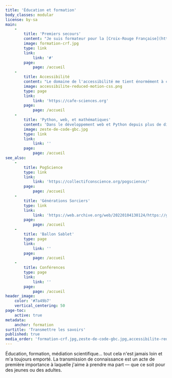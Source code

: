 ```yaml
---
title: 'Éducation et formation'
body_classes: modular
license: by-sa
main:
    -
        title: 'Premiers secours'
        content: "Je suis formateur pour la [Croix-Rouge Française](https://formations.croixrougeparis.fr). Je forme aux _Gestes qui Sauvent_ (GQS), et prévois de devenir formateur PSC1 sous peu.\n\nLe PSC1 est la formation de base aux premiers secours en France (le GQS en est une version condensée)."
        image: formation-crf.jpg
        type: link
        link:
            link: '#'
        page:
            page: /accueil
    -
        title: Accessibilité
        content: "Le domaine de l'accessibilité me tient énormément à cœur, et je m'y suis spécialisé depuis plusieurs années.\n\nJe peux former aux règles de l'accessibilité, aux bonnes pratiques, à ce que ça implique que de naviguer sur internet avec des outils d'assistance. Et ce en informatique/web ou sur les réseaux sociaux."
        image: accessibilite-reduced-motion-css.png
        type: page
        link:
            link: 'https://cafe-sciences.org'
        page:
            page: /accueil
    -
        title: 'Python, web, et mathématiques'
        content: 'Dans le développement web et Python depuis plus de dix ans, je sais vous former (dans un contexte universitaire, professionnel ou individuel) à Python ou au développement web sur plusieurs technologies. J''enseigne également les mathématiques et l''informatique à un niveau lycée.'
        image: zeste-de-code-gbc.jpg
        type: link
        link:
            link: ''
        page:
            page: /accueil
see_also:
    -
        title: PogScience
        type: link
        link:
            link: 'https://collectifconscience.org/pogscience/'
        page:
            page: /accueil
    -
        title: 'Générations Sorciers'
        type: link
        link:
            link: 'https://web.archive.org/web/20220104130124/https://generations-sorciers.fr/'
        page:
            page: /accueil
    -
        title: 'Ballon Sablet'
        type: page
        link:
            link: ''
        page:
            page: /accueil
    -
        title: Conférences
        type: page
        link:
            link: ''
        page:
            page: /accueil
header_image:
    color: '#7a49b7'
    vertical_centering: 50
page-toc:
    active: true
metadata:
    anchor: formation
surtitle: 'Transmettre les savoirs'
published: true
media_order: 'formation-crf.jpg,zeste-de-code-gbc.jpg,accessibilite-reduced-motion-css.png'
---
```


Éducation, formation, médiation scientifique… tout cela n'est jamais loin et m'a toujours emporté. La transmission de connaissance est un acte de première importance à laquelle j'aime à prendre ma part — que ce soit pour des jeunes ou des adultes.